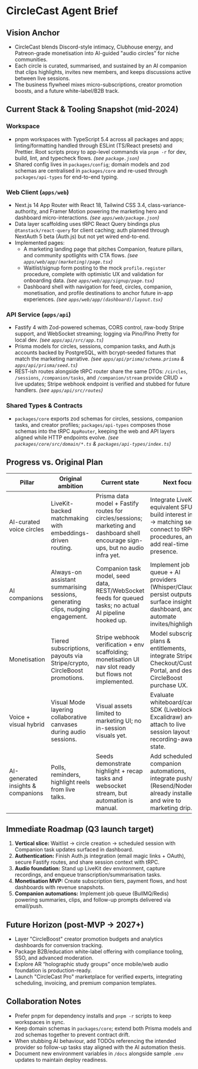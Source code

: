 # CircleCast Agent Brief

## Vision Anchor
- CircleCast blends Discord-style intimacy, Clubhouse energy, and Patreon-grade monetisation into AI-guided "audio circles" for niche communities.
- Each circle is curated, summarised, and sustained by an AI companion that clips highlights, invites new members, and keeps discussions active between live sessions.
- The business flywheel mixes micro-subscriptions, creator promotion boosts, and a future white-label/B2B track.

## Current Stack & Tooling Snapshot (mid-2024)
### Workspace
- pnpm workspaces with TypeScript 5.4 across all packages and apps; linting/formatting handled through ESLint (TS/React presets) and Prettier. Root scripts proxy to app-level commands via `pnpm -r` for dev, build, lint, and typecheck flows. *(see `package.json`)*
- Shared config lives in `packages/config`; domain models and zod schemas are centralised in `packages/core` and re-used through `packages/api-types` for end-to-end typing.

### Web Client (`apps/web`)
- Next.js 14 App Router with React 18, Tailwind CSS 3.4, class-variance-authority, and Framer Motion powering the marketing hero and dashboard micro-interactions. *(see `apps/web/package.json`)*
- Data layer scaffolding uses tRPC React Query bindings plus `@tanstack/react-query` for client caching; auth planned through NextAuth 5 beta (Auth.js) but not yet wired end-to-end.
- Implemented pages:
  - A marketing landing page that pitches Companion, feature pillars, and community spotlights with CTA flows. *(see `apps/web/app/(marketing)/page.tsx`)*
  - Waitlist/signup form posting to the mock `profile.register` procedure, complete with optimistic UX and validation for onboarding data. *(see `apps/web/app/signup/page.tsx`)*
  - Dashboard shell with navigation for feed, circles, companion, monetisation, and profile destinations to anchor future in-app experiences. *(see `apps/web/app/(dashboard)/layout.tsx`)*

### API Service (`apps/api`)
- Fastify 4 with Zod-powered schemas, CORS control, raw-body Stripe support, and WebSocket streaming; logging via Pino/Pino Pretty for local dev. *(see `apps/api/src/app.ts`)*
- Prisma models for circles, sessions, companion tasks, and Auth.js accounts backed by PostgreSQL, with bcrypt-seeded fixtures that match the marketing narrative. *(see `apps/api/prisma/schema.prisma` & `apps/api/prisma/seed.ts`)*
- REST-ish routes alongside tRPC router share the same DTOs: `/circles`, `/sessions`, `/companion/tasks`, and `/companion/stream` provide CRUD + live updates; Stripe webhook endpoint is verified and stubbed for future handlers. *(see `apps/api/src/routes`)*

### Shared Types & Contracts
- `packages/core` exports zod schemas for circles, sessions, companion tasks, and creator profiles; `packages/api-types` composes those schemas into the tRPC `AppRouter`, keeping the web and API layers aligned while HTTP endpoints evolve. *(see `packages/core/src/domain/*.ts` & `packages/api-types/index.ts`)*

## Progress vs. Original Plan
| Pillar | Original ambition | Current state | Next focus |
| --- | --- | --- | --- |
| AI-curated voice circles | LiveKit-backed matchmaking with embeddings-driven routing. | Prisma data model + Fastify routes for circles/sessions; marketing and dashboard shell encourage sign-ups, but no audio infra yet. | Integrate LiveKit or equivalent SFU, build interest intake → matching service, connect to tRPC procedures, and add real-time presence. |
| AI companions | Always-on assistant summarising sessions, generating clips, nudging engagement. | Companion task model, seed data, REST/WebSocket feeds for queued tasks; no actual AI pipeline hooked up. | Implement job queue + AI providers (Whisper/Claude), persist outputs, surface insights in dashboard, and automate invites/highlights. |
| Monetisation | Tiered subscriptions, payouts via Stripe/crypto, CircleBoost promotions. | Stripe webhook verification + env scaffolding; monetisation UI nav slot ready but flows not implemented. | Model subscription plans & entitlements, integrate Stripe Checkout/Customer Portal, and design CircleBoost purchase UX. |
| Voice + visual hybrid | Visual Mode layering collaborative canvases during audio sessions. | Visual assets limited to marketing UI; no in-session visuals yet. | Evaluate whiteboard/canvas SDK (Liveblocks, Excalidraw) and attach to live session layout with recording-aware state. |
| AI-generated insights & companions | Polls, reminders, highlight reels from live talks. | Seeds demonstrate highlight + recap tasks and websocket stream, but automation is manual. | Add scheduled companion automations, integrate push/email (Resend/Nodemailer already installed) and wire to marketing drip. |

## Immediate Roadmap (Q3 launch target)
1. **Vertical slice:** Waitlist → circle creation → scheduled session with Companion task updates surfaced in dashboard.
2. **Authentication:** Finish Auth.js integration (email magic links + OAuth), secure Fastify routes, and share session context with tRPC.
3. **Audio foundation:** Stand up LiveKit dev environment, capture recordings, and enqueue transcription/summarisation tasks.
4. **Monetisation MVP:** Create subscription tiers, payment flows, and host dashboards with revenue snapshots.
5. **Companion automations:** Implement job queue (BullMQ/Redis) powering summaries, clips, and follow-up prompts delivered via email/push.

## Future Horizon (post-MVP → 2027+)
- Layer "CircleBoost" creator promotion budgets and analytics dashboards for conversion tracking.
- Package B2B/education white-label offering with compliance tooling, SSO, and advanced moderation.
- Explore AR “holographic study groups” once mobile/web audio foundation is production-ready.
- Launch "CircleCast Pro" marketplace for verified experts, integrating scheduling, invoicing, and premium companion templates.

## Collaboration Notes
- Prefer pnpm for dependency installs and `pnpm -r` scripts to keep workspaces in sync.
- Keep domain schemas in `packages/core`; extend both Prisma models and zod schemas together to prevent contract drift.
- When stubbing AI behaviour, add TODOs referencing the intended provider so follow-up tasks stay aligned with the AI automation thesis.
- Document new environment variables in `/docs` alongside sample `.env` updates to maintain deploy readiness.
